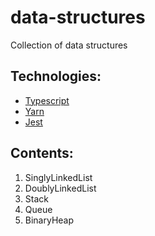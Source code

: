# data-structures

Collection of data structures

## Technologies:

- [Typescript](https://www.typescriptlang.org/)
- [Yarn](https://yarnpkg.com/)
- [Jest](https://github.com/kulshekhar/ts-jest)

## Contents:

1. SinglyLinkedList
2. DoublyLinkedList
3. Stack
4. Queue
5. BinaryHeap

